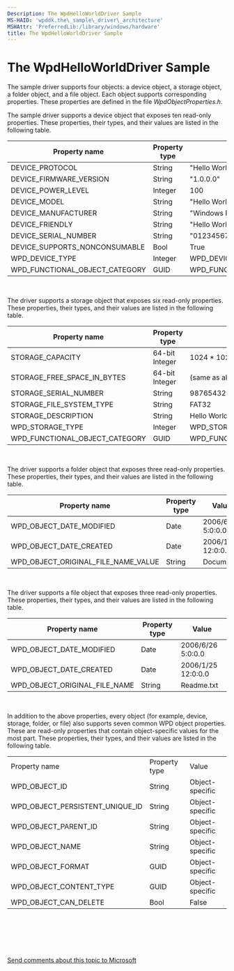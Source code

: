```yaml
---
Description: The WpdHelloWorldDriver Sample
MS-HAID: 'wpddk.the\_sample\_driver\_architecture'
MSHAttr: 'PreferredLib:/library/windows/hardware'
title: The WpdHelloWorldDriver Sample
---
```


# The WpdHelloWorldDriver Sample


The sample driver supports four objects: a device object, a storage object, a folder object, and a file object. Each object supports corresponding properties. These properties are defined in the file *WpdObjectProperties.h*.

The sample driver supports a device object that exposes ten read-only properties. These properties, their types, and their values are listed in the following table.

| Property name                     | Property type | Value                              |
|-----------------------------------|---------------|------------------------------------|
| DEVICE\_PROTOCOL                  | String        | "Hello World Protocol ver 1.00"    |
| DEVICE\_FIRMWARE\_VERSION         | String        | "1.0.0.0"                          |
| DEVICE\_POWER\_LEVEL              | Integer       | 100                                |
| DEVICE\_MODEL                     | String        | "Hello World!"                     |
| DEVICE\_MANUFACTURER              | String        | "Windows Portable Devices Group"   |
| DEVICE\_FRIENDLY                  | String        | "Hello World!"                     |
| DEVICE\_SERIAL\_NUMBER            | String        | "01234567890123-45676890123456"    |
| DEVICE\_SUPPORTS\_NONCONSUMABLE   | Bool          | True                               |
| WPD\_DEVICE\_TYPE                 | Integer       | WPD\_DEVICE\_TYPE\_GENERIC         |
| WPD\_FUNCTIONAL\_OBJECT\_CATEGORY | GUID          | WPD\_FUNCTIONAL\_CATEGORY\_STORAGE |

 

The driver supports a storage object that exposes six read-only properties. These properties, their types, and their values are listed in the following table.

| Property name                     | Property type  | Value                              |
|-----------------------------------|----------------|------------------------------------|
| STORAGE\_CAPACITY                 | 64-bit Integer | 1024 \* 1024                       |
| STORAGE\_FREE\_SPACE\_IN\_BYTES   | 64-bit Integer | (same as above)                    |
| STORAGE\_SERIAL\_NUMBER           | String         | 98765432109876-54321098765432      |
| STORAGE\_FILE\_SYSTEM\_TYPE       | String         | FAT32                              |
| STORAGE\_DESCRIPTION              | String         | Hello World! Memory Storage System |
| WPD\_STORAGE\_TYPE                | Integer        | WPD\_STORAGE\_TYPE\_FIXED\_ROM     |
| WPD\_FUNCTIONAL\_OBJECT\_CATEGORY | GUID           | WPD\_FUNCTIONAL\_CATEGORY\_STORAGE |

 

The driver supports a folder object that exposes three read-only properties. These properties, their types, and their values are listed in the following table.

| Property name                            | Property type | Value              |
|------------------------------------------|---------------|--------------------|
| WPD\_OBJECT\_DATE\_MODIFIED              | Date          | 2006/6/26 5:0:0.0  |
| WPD\_OBJECT\_DATE\_CREATED               | Date          | 2006/1/25 12:0:0.0 |
| WPD\_OBJECT\_ORIGINAL\_FILE\_NAME\_VALUE | String        | Documents          |

 

The driver supports a file object that exposes three read-only properties. These properties, their types, and their values are listed in the following table.

| Property name                     | Property type | Value              |
|-----------------------------------|---------------|--------------------|
| WPD\_OBJECT\_DATE\_MODIFIED       | Date          | 2006/6/26 5:0:0.0  |
| WPD\_OBJECT\_DATE\_CREATED        | Date          | 2006/1/25 12:0:0.0 |
| WPD\_OBJECT\_ORIGINAL\_FILE\_NAME | String        | Readme.txt         |

 

In addition to the above properties, every object (for example, device, storage, folder, or file) also supports seven common WPD object properties. These are read-only properties that contain object-specific values for the most part. These properties, their types, and their values are listed in the following table.

|                                     |               |                 |
|-------------------------------------|---------------|-----------------|
| Property name                       | Property type | Value           |
| WPD\_OBJECT\_ID                     | String        | Object-specific |
| WPD\_OBJECT\_PERSISTENT\_UNIQUE\_ID | String        | Object-specific |
| WPD\_OBJECT\_PARENT\_ID             | String        | Object-specific |
| WPD\_OBJECT\_NAME                   | String        | Object-specific |
| WPD\_OBJECT\_FORMAT                 | GUID          | Object-specific |
| WPD\_OBJECT\_CONTENT\_TYPE          | GUID          | Object-specific |
| WPD\_OBJECT\_CAN\_DELETE            | Bool          | False           |

 

 

 

[Send comments about this topic to Microsoft](mailto:wsddocfb@microsoft.com?subject=Documentation%20feedback%20[wpd_dk\wpddk]:%20The%20WpdHelloWorldDriver%20Sample%20%20RELEASE:%20%281/5/2017%29&body=%0A%0APRIVACY%20STATEMENT%0A%0AWe%20use%20your%20feedback%20to%20improve%20the%20documentation.%20We%20don't%20use%20your%20email%20address%20for%20any%20other%20purpose,%20and%20we'll%20remove%20your%20email%20address%20from%20our%20system%20after%20the%20issue%20that%20you're%20reporting%20is%20fixed.%20While%20we're%20working%20to%20fix%20this%20issue,%20we%20might%20send%20you%20an%20email%20message%20to%20ask%20for%20more%20info.%20Later,%20we%20might%20also%20send%20you%20an%20email%20message%20to%20let%20you%20know%20that%20we've%20addressed%20your%20feedback.%0A%0AFor%20more%20info%20about%20Microsoft's%20privacy%20policy,%20see%20http://privacy.microsoft.com/default.aspx. "Send comments about this topic to Microsoft")



